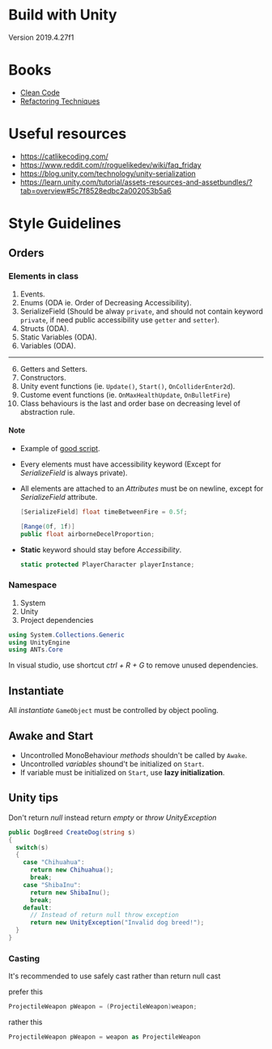 # Build with Unity
Version 2019.4.27f1

# Books
- [Clean Code](https://github.com/gameoflord012/ANTs1/blob/main/CleanCodeConventions.md)
- [Refactoring Techniques](https://github.com/gameoflord012/ANTs1/blob/main/RefactoringTechniques.md)

# Useful resources
- https://catlikecoding.com/
- https://www.reddit.com/r/roguelikedev/wiki/faq_friday
- https://blog.unity.com/technology/unity-serialization
- https://learn.unity.com/tutorial/assets-resources-and-assetbundles/?tab=overview#5c7f8528edbc2a002053b5a6

# Style Guidelines
## Orders
### Elements in class
1. Events.
2. Enums (ODA ie. Order of Decreasing Accessibility).
3. SerializeField (Should be alway `private`, and should not contain keyword `private`, if need public accessibility use `getter` and `setter`).
4. Structs (ODA).
5. Static Variables (ODA).
6. Variables (ODA).
---
6. Getters and Setters.
7. Constructors.
8. Unity event functions (ie. `Update()`, `Start()`, `OnColliderEnter2d`).
9. Custome event functions (ie. `OnMaxHealthUpdate`, `OnBulletFire`)
10. Class behaviours is the last and order base on decreasing level of abstraction rule.

#### Note
- Example of [good script](https://ideone.com/3B85py).
- Every elements must have accessibility keyword (Except for _SerializeField_ is always private).
- All elements are attached to an _Attributes_ must be on newline, except for _SerializeField_ attribute.
  ```c#
  [SerializeField] float timeBetweenFire = 0.5f;
  
  [Range(0f, 1f)] 
  public float airborneDecelProportion;
  ```
- **Static** keyword should stay before _Accessibility_.

  ```c#
  static protected PlayerCharacter playerInstance;
  ```
### Namespace
1. System
2. Unity
3. Project dependencies
```c#
using System.Collections.Generic
using UnityEngine
using ANTs.Core
```
In visual studio, use shortcut _ctrl + R + G_ to remove unused dependencies.

## Instantiate
All _instantiate_ `GameObject` must be controlled by object pooling.

## Awake and Start
- Uncontrolled MonoBehaviour _methods_ shouldn't be called by `Awake`.
- Uncontrolled _variables_ shound't be initialized on `Start`.
- If variable must be initialized on `Start`, use **lazy initialization**.

## Unity tips

Don't return _null_ instead return _empty_ or _throw UnityException_
```c#
public DogBreed CreateDog(string s)
{
  switch(s)
  {
    case "Chihuahua":
      return new Chihuahua();
      break;
    case "ShibaInu":
      return new ShibaInu();
      break;
    default:
      // Instead of return null throw exception
      return new UnityException("Invalid dog breed!");
  }
}
```

### Casting
It's recommended to use safely cast rather than return null cast

prefer this
```C#
ProjectileWeapon pWeapon = (ProjectileWeapon)weapon;
```
rather this
```C#
ProjectileWeapon pWeapon = weapon as ProjectileWeapon
```
